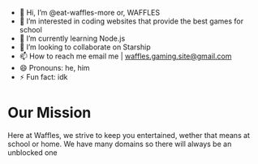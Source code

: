 
- 👋 Hi, I’m @eat-waffles-more or, WAFFLES
- 👀 I’m interested in coding websites that provide the best games for school
- 🌱 I’m currently learning Node.js
- 💞️ I’m looking to collaborate on Starship
- 📫 How to reach me email me | waffles.gaming.site@gmail.com
- 😄 Pronouns: he, him
- ⚡ Fun fact: idk

# Our Mission

Here at Waffles, we strive to keep you entertained, wether that means at school or home. We have many domains so there will always be an unblocked one


